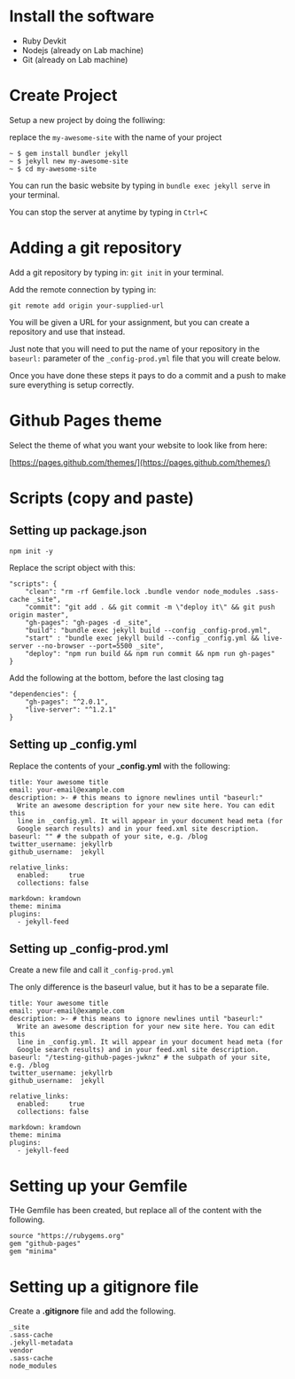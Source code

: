 # Install the software

* Ruby Devkit
* Nodejs (already on Lab machine)
* Git (already on Lab machine)

# Create Project

Setup a new project by doing the folliwing:

replace the `my-awesome-site` with the name of your project

```
~ $ gem install bundler jekyll
~ $ jekyll new my-awesome-site
~ $ cd my-awesome-site
```

You can run the basic website by typing in `bundle exec jekyll serve` in your terminal.

You can stop the server at anytime by typing in `Ctrl+C`

# Adding a git repository

Add a git repository by typing in: `git init` in your terminal.

Add the remote connection by typing in:

```
git remote add origin your-supplied-url
```

You will be given a URL for your assignment, but you can create a repository and use that instead.

Just note that you will need to put the name of your repository in the `baseurl:` parameter of the `_config-prod.yml` file that you will create below.

Once you have done these steps it pays to do a commit and a push to make sure everything is setup correctly.

# Github Pages theme

Select the theme of what you want your website to look like from here:

[https://pages.github.com/themes/](https://pages.github.com/themes/)

# Scripts (copy and paste)

## Setting up package.json

```
npm init -y
```

Replace the script object with this:

```
"scripts": {
    "clean": "rm -rf Gemfile.lock .bundle vendor node_modules .sass-cache _site",
    "commit": "git add . && git commit -m \"deploy it\" && git push origin master",
    "gh-pages": "gh-pages -d _site",
    "build": "bundle exec jekyll build --config _config-prod.yml",
    "start" : "bundle exec jekyll build --config _config.yml && live-server --no-browser --port=5500 _site",
    "deploy": "npm run build && npm run commit && npm run gh-pages"
}
```

Add the following at the bottom, before the last closing tag

```
"dependencies": {
    "gh-pages": "^2.0.1",
    "live-server": "^1.2.1"
}
```

## Setting up _config.yml

Replace the contents of your **_config.yml** with the following:

```
title: Your awesome title
email: your-email@example.com
description: >- # this means to ignore newlines until "baseurl:"
  Write an awesome description for your new site here. You can edit this
  line in _config.yml. It will appear in your document head meta (for
  Google search results) and in your feed.xml site description.
baseurl: "" # the subpath of your site, e.g. /blog
twitter_username: jekyllrb
github_username:  jekyll

relative_links:
  enabled:     true
  collections: false

markdown: kramdown
theme: minima
plugins:
  - jekyll-feed
```

## Setting up _config-prod.yml

Create a new file and call it `_config-prod.yml`

The only difference is the baseurl value, but it has to be a separate file.

```
title: Your awesome title
email: your-email@example.com
description: >- # this means to ignore newlines until "baseurl:"
  Write an awesome description for your new site here. You can edit this
  line in _config.yml. It will appear in your document head meta (for
  Google search results) and in your feed.xml site description.
baseurl: "/testing-github-pages-jwknz" # the subpath of your site, e.g. /blog
twitter_username: jekyllrb
github_username:  jekyll

relative_links:
  enabled:     true
  collections: false

markdown: kramdown
theme: minima
plugins:
  - jekyll-feed

```

# Setting up your Gemfile

THe Gemfile has been created, but replace all of the content with the following.

```
source "https://rubygems.org"
gem "github-pages"
gem "minima"
```

# Setting up a gitignore file

Create a **.gitignore** file and add the following.

```
_site
.sass-cache
.jekyll-metadata
vendor
.sass-cache
node_modules
```